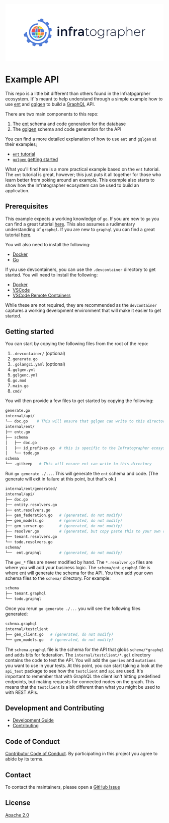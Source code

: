 ![logo](https://github.com/infratographer/website/blob/main/source/theme/assets/pictures/logo.jpg?raw=true)
# Example API

This repo is a little bit different than others found in the Infratpgarpher ecosystem. It''s meant to help understand through a simple example how to use [ent](https://entgo.io) and [gqlgen](https://gqlgen.com) to build a [GraphQL](https://graphql.org) API.

There are two main components to this repo:

1. The [ent](https://entgo.io) schema and code generation for the database
1. The [gqlgen](https://gqlgen.com) schema and code generation for the API

You can find a more detailed explanation of how to use `ent` and `gqlgen`  at their  examples;

* [`ent` tutorial](https://entgo.io/docs/tutorial-setup)
* [`gqlgen` getting started](https://gqlgen.com/getting-started/)

What you'll find here is a more practical example based on the `ent` tutorial. The `ent` tutorial is great, however; this just puts it all together for those who learn better from poking around an example. This example also starts to show how the Infratographer ecosystem can be used to build an application.


## Prerequisites

This example expects a working knowledge of `go`. If you are new to `go` you can find a great tutorial [here](https://tour.golang.org/welcome/1). This also assumes a rudimentary understanding of `graphql`. If you are new to `graphql` you can find a great tutorial [here](https://graphql.org/learn/).

You will also need to install the following:

* [Docker](https://docs.docker.com/get-docker/)
* [Go](https://golang.org/doc/install)

If you use devcontainers, you can use the `.devcontainer` directory to get started. You will need to install the following:

* [Docker](https://docs.docker.com/get-docker/)
* [VSCode](https://code.visualstudio.com/download)
* [VSCode Remote Containers](https://marketplace.visualstudio.com/items?itemName=ms-vscode-remote.remote-containers)

While these are not required, they are recommended as the `devcontainer ` captures a working development environment that will make it easier to get started.


## Getting started

You can start by copying the following files from the root of the repo:

1. `.devcontainer/` (optional)
1. `generate.go`
1. `.golangci.yaml` (optional)
1. `gqlgen.yml`
1. `gqlgenc.yml`
1. `go.mod`
1. `main.go`
1. `cmd/`

You will then provide a few files to get started by copying the following:

```bash
generate.go
internal/api/
└── doc.go    # This will ensure that gqlgen can write to this directory
internal/ent/
├── entc.go
├── schema
│   ├── doc.go
│   ├── id_prefixes.go  # this is specific to the Infratographer ecosystem, it contains prefixed ID prefiex strings owned by this API
│   └── todo.go
schema
└── .gitkeep   # This will ensure ent can write to this directory
```

Run `go generate ./...`. This will generate the `ent` schema and code. (The generate will exit in failure at this point, but that's ok.)

```bash
internal/ent/generated/
internal/api/
├── doc.go
├── entity.resolvers.go
├── ent.resolvers.go
├── gen_federation.go   # (generated, do not modify)
├── gen_models.go       # (generated, do not modify)
├── gen_server.go       # (generated, do not modify)
├── resolver.go         # (generated, but copy paste this to your own resolver.go)
├── tenant.resolvers.go
└── todo.resolvers.go
schema/
└──  ent.graphql        # (generated, do not modify)
```

The `gen_*` files are never modified by hand. The `*.resolver.go` files are where you will add your business logic. The `schema/ent.graphql` file is where ent will generate the schema for the API. You then add your own schema files to the `schema/` directory. For example:

```bash
schema
├── tenant.graphql
└── todo.graphql
```

Once you rerun `go generate ./...` you will see the following files generated:

```bash
schema.graphql
internal/testclient
├── gen_client.go   # (generated, do not modify)
└── gen_models.go   # (generated, do not modify)
```

The `schema.graphql` file is the schema for the API that globs `schema/*graphql` and adds bits for federation. The `internal/testclient/*.gql` directory contains the code to test the API. You will add the `queries` and `mutations` you want to use in your tests.
At this point, you can start taking a look at the `api_test` package to see how the `testclient` and `api` are used. It's important to remember that with GraphQL the client isn't hitting predefined endpoints, but making requests for connected nodes on the graph. This means that the `testclient` is a bit different than what you might be used to with REST APIs.

## Development and Contributing

* [Development Guide](docs/development.md)
* [Contributing](https://infratographer.com/community/contributing/)

## Code of Conduct

[Contributor Code of Conduct](https://infratographer.com/community/code-of-conduct/). By participating in this project you agree to abide by its terms.

## Contact

To contact the maintainers, please open a [GitHub Issue](https://github.com/infratographer/example-api/issues/new)

## License

[Apache 2.0](LICENSE)
